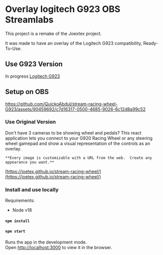# Overlay logitech G923 OBS Streamlabs

This project is a remake of the Joextex project.

It was made to have an overlay of the Logitech G923 compatibility, Ready-To-Use.

## Use G923 Version

In progress [Logitech G923](https://quickoabdul.github.io/stream-racing-wheel-G923/)

## Setup on OBS

https://github.com/QuickoAbdul/stream-racing-wheel-G923/assets/90459692/c7d16317-0500-4685-9026-6c12d8a99c52


### Use Original Version

Don't have 3 cameras to be showing wheel and pedals? This react application lets you connect to your G920 Racing Wheel or any steering wheel gamepad and show a visual representation of the controls as an overlay.

`**Every image is customizable with a URL from the web.  Create any appearance you want.**`

[https://joetex.github.io/stream-racing-wheel/](https://joetex.github.io/stream-racing-wheel/)

### Install and use locally

Requirements:

- Node v18

#### `npm install`

#### `npm start`

Runs the app in the development mode.<br />
Open [http://localhost:3000](http://localhost:3000) to view it in the browser.
